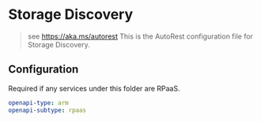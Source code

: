 # Storage Discovery

> see https://aka.ms/autorest
> This is the AutoRest configuration file for Storage Discovery.

## Configuration

Required if any services under this folder are RPaaS.

```yaml
openapi-type: arm
openapi-subtype: rpaas
```
